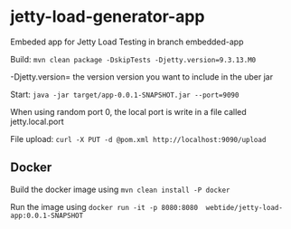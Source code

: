 

# jetty-load-generator-app

Embeded app for Jetty Load Testing in branch embedded-app

Build: `mvn clean package -DskipTests -Djetty.version=9.3.13.M0`

-Djetty.version= the version version you want to include in the uber jar

Start: `java -jar target/app-0.0.1-SNAPSHOT.jar --port=9090`

When using random port 0, the local port is write in a file called jetty.local.port

File upload: `curl -X PUT -d @pom.xml http://localhost:9090/upload`


## Docker

Build the docker image using `mvn clean install -P docker`

Run the image using `docker run -it -p 8080:8080  webtide/jetty-load-app:0.0.1-SNAPSHOT`





